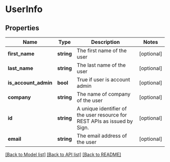 # UserInfo

## Properties
Name | Type | Description | Notes
------------ | ------------- | ------------- | -------------
**first_name** | **string** | The first name of the user | [optional] 
**last_name** | **string** | The last name of the user | [optional] 
**is_account_admin** | **bool** | True if user is account admin | [optional] 
**company** | **string** | The name of company of the user | [optional] 
**id** | **string** | A unique identifier of the user resource for REST APIs as issued by Sign. | [optional] 
**email** | **string** | The email address of the user | [optional] 

[[Back to Model list]](../README.md#documentation-for-models) [[Back to API list]](../README.md#documentation-for-api-endpoints) [[Back to README]](../README.md)



